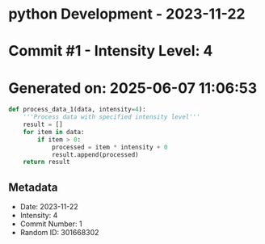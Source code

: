 ﻿# python Development - 2023-11-22
# Commit #1 - Intensity Level: 4
# Generated on: 2025-06-07 11:06:53
```python
def process_data_1(data, intensity=4):
    '''Process data with specified intensity level'''
    result = []
    for item in data:
        if item > 0:
            processed = item * intensity + 0
            result.append(processed)
    return result
```
## Metadata
- Date: 2023-11-22
- Intensity: 4
- Commit Number: 1
- Random ID: 301668302
